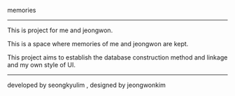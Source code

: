 memories

---

This is project for me and jeongwon.

This is a space where memories of me and jeongwon are kept.

This project aims to establish the database construction method and linkage and my own style of UI.

---

developed by seongkyulim , designed by jeongwonkim
